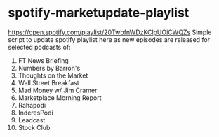 # spotify-marketupdate-playlist
https://open.spotify.com/playlist/20TwbfnWDzKClpUOiCWQZs
Simple script to update spotify playlist here as new episodes are released for selected podcasts of:
1. FT News Briefing
2. Numbers by Barron's
3. Thoughts on the Market
4. Wall Street Breakfast
5. Mad Money w/ Jim Cramer
6. Marketplace Morning Report
7. Rahapodi
8. InderesPodi
9. Leadcast
10. Stock Club
